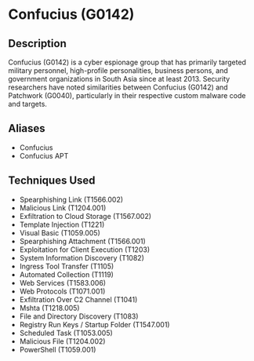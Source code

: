 # Confucius (G0142)

## Description
Confucius (G0142) is a cyber espionage group that has primarily targeted military personnel, high-profile personalities, business persons, and government organizations in South Asia since at least 2013. Security researchers have noted similarities between Confucius (G0142) and Patchwork (G0040), particularly in their respective custom malware code and targets.

## Aliases
- Confucius
- Confucius APT

## Techniques Used
- Spearphishing Link (T1566.002)
- Malicious Link (T1204.001)
- Exfiltration to Cloud Storage (T1567.002)
- Template Injection (T1221)
- Visual Basic (T1059.005)
- Spearphishing Attachment (T1566.001)
- Exploitation for Client Execution (T1203)
- System Information Discovery (T1082)
- Ingress Tool Transfer (T1105)
- Automated Collection (T1119)
- Web Services (T1583.006)
- Web Protocols (T1071.001)
- Exfiltration Over C2 Channel (T1041)
- Mshta (T1218.005)
- File and Directory Discovery (T1083)
- Registry Run Keys / Startup Folder (T1547.001)
- Scheduled Task (T1053.005)
- Malicious File (T1204.002)
- PowerShell (T1059.001)

